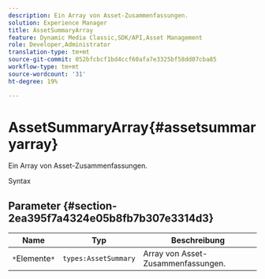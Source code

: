 ```yaml
---
description: Ein Array von Asset-Zusammenfassungen.
solution: Experience Manager
title: AssetSummaryArray
feature: Dynamic Media Classic,SDK/API,Asset Management
role: Developer,Administrator
translation-type: tm+mt
source-git-commit: 052bfcbcf1bd4ccf60afa7e3325bf58dd07cba85
workflow-type: tm+mt
source-wordcount: '31'
ht-degree: 19%

---
```



# AssetSummaryArray{#assetsummaryarray}

Ein Array von Asset-Zusammenfassungen.

Syntax

## Parameter {#section-2ea395f7a4324e05b8fb7b307e3314d3}

| Name | Typ | Beschreibung |
|---|---|---|
| `*`Elemente`*` | `types:AssetSummary` | Array von Asset-Zusammenfassungen. |

